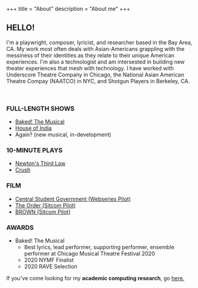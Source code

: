 +++
title = "About"
description = "About me"
+++

<h2> HELLO! </h2> 

I'm a playwright, composer, lyricist, and researcher based in the Bay Area, CA.
My work most often deals with Asian-Americans grappling with the messiness of
their identities as they relate to their unique American experiences. I'm also
a technologist and am intersested in building new theater experiences that mesh
with technology. I have worked with Underscore Theatre Company in Chicago, the
National Asian American Theatre Compay (NAATCO) in NYC, and Shotgun Players in
Berkeley, CA.

<br>

<h3> FULL-LENGTH SHOWS </h3>

- <a href="https://bakedthemusical.com" target="_blank">Baked! The Musical</a>
- <a href="https://newplayexchange.org/plays/1586609/house-india" target="_blank">House of India</a>
- Again? (new musical, in-development)

<h3> 10-MINUTE PLAYS </h3>

- <a href="https://newplayexchange.org/plays/911760/newtons-third-law" target="_blank">Newton's Third Law</a>
- <a href="https://newplayexchange.org/plays/879662/crush" target="_blank">Crush</a>

<h3> FILM </h3>

- <a href="https://www.youtube.com/watch?v=WIfOAzYZO8Q" target="_blank">Central Student Government (Webseries Pilot) </a>
- <a href="https://kumarde.com/scripts/the_order.pdf" target="_blank"> The Order (Sitcom Pilot) </a>
- <a href="https://kumarde.com/scripts/brown.pdf" target="_blank"> BROWN (Sitcom Pilot) </a>

<h3> AWARDS </h3>

- Baked! The Musical
    - Best lyrics, lead performer, supporting performer, ensemble performer at Chicago Musical Theatre Festival 2020
    - 2020 NYMF Finalist
    - 2020 RAVE Selection

If you've come looking for my <b>academic computing research</b>, go <a href="https://kumarde.com" target="_blank">here.</a>

